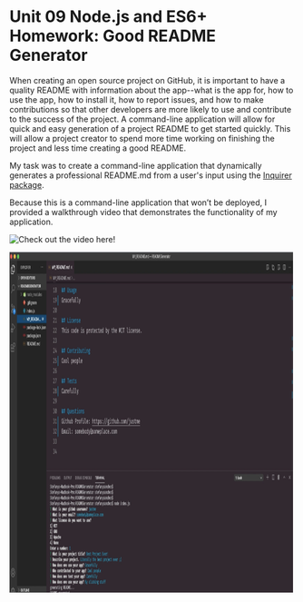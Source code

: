 # Unit 09 Node.js and ES6+ Homework: Good README Generator

When creating an open source project on GitHub, it is important to have a quality README with information about the app--what is the app for, how to use the app, how to install it, how to report issues, and how to make contributions so that other developers are more likely to use and contribute to the success of the project. A command-line application will allow for quick and easy generation of a project README to get started quickly. This will allow a project creator to spend more time working on finishing the project and less time creating a good README.

My task was to create a command-line application that dynamically generates a professional README.md from a user's input using the [Inquirer package](https://www.npmjs.com/package/inquirer).

Because this is a command-line application that won’t be deployed, I provided a walkthrough video that demonstrates the functionality of my application. 

 ![Check out the video here!](https://drive.google.com/file/d/1SEcC_Fykddi6K5ctFwrhoA_yEAPLQf3_/view?usp=sharing)

<img src="img/readme.jpg" alt="screenshot" width="500" height="600">







